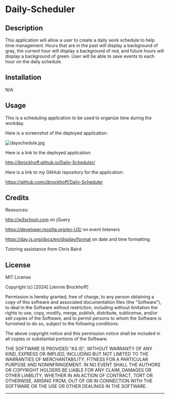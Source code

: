 # Daily-Scheduler

## Description

This application will allow a user to create a daily work schedule to help time management. Hours that are in the past will display a background of gray, the current hour will display a background of red, and future hours will display a background of green. User will be able to save events to each hour on the daily schedule.

## Installation
N/A

## Usage

This is a scheduling application to be used to organize time during the workday.

Here is a screenshot of the deployed application:

![dayschedule.jpg](./assets/dayscheduler.jpg)

Here is a link to the deployed application:

http://jbrockhoff.github.io/Daily-Scheduler/

Here is a link to my GitHub repository for the application:

https://github.com/Jbrockhoff/Daily-Scheduler


## Credits
Resources:

http://w3school.com on jQuery

https://developer.mozilla.org/en-US/ on event listeners 

https://day.js.org/docs/en/display/format on date and time formatting


Tutoring assistance from Chris Baird

## License

MIT License

Copyright (c) [2024] [Jennie Brockhoff]

Permission is hereby granted, free of charge, to any person obtaining a copy
of this software and associated documentation files (the "Software"), to deal
in the Software without restriction, including without limitation the rights
to use, copy, modify, merge, publish, distribute, sublicense, and/or sell
copies of the Software, and to permit persons to whom the Software is
furnished to do so, subject to the following conditions:

The above copyright notice and this permission notice shall be included in all
copies or substantial portions of the Software.

THE SOFTWARE IS PROVIDED "AS IS", WITHOUT WARRANTY OF ANY KIND, EXPRESS OR
IMPLIED, INCLUDING BUT NOT LIMITED TO THE WARRANTIES OF MERCHANTABILITY,
FITNESS FOR A PARTICULAR PURPOSE AND NONINFRINGEMENT. IN NO EVENT SHALL THE
AUTHORS OR COPYRIGHT HOLDERS BE LIABLE FOR ANY CLAIM, DAMAGES OR OTHER
LIABILITY, WHETHER IN AN ACTION OF CONTRACT, TORT OR OTHERWISE, ARISING FROM,
OUT OF OR IN CONNECTION WITH THE SOFTWARE OR THE USE OR OTHER DEALINGS IN THE
SOFTWARE.

---

